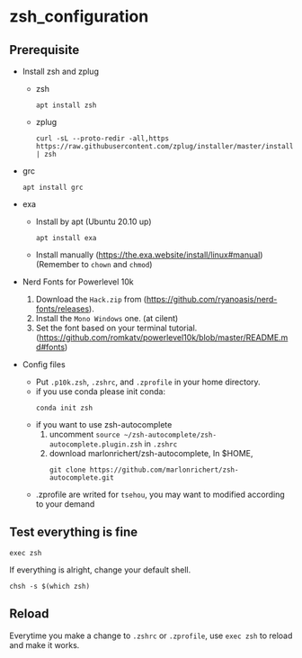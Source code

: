# zsh_configuration

## Prerequisite
- Install zsh and zplug
	- zsh
		```
		apt install zsh
		```
	- zplug 
		```
		curl -sL --proto-redir -all,https https://raw.githubusercontent.com/zplug/installer/master/installer.zsh | zsh
		```

- grc

	```
	apt install grc
	```

- exa
	- Install by apt (Ubuntu 20.10 up)

		```
		apt install exa
		```

	- Install manually (https://the.exa.website/install/linux#manual) (Remember to `chown` and `chmod`)

- Nerd Fonts for Powerlevel 10k
	1. Download the `Hack.zip` from (https://github.com/ryanoasis/nerd-fonts/releases).
	2. Install the `Mono Windows` one. (at cilent)
	3. Set the font based on your terminal tutorial. (https://github.com/romkatv/powerlevel10k/blob/master/README.md#fonts)

- Config files
	- Put `.p10k.zsh`, `.zshrc`, and `.zprofile` in your home directory.
	- if you use conda please init conda:
		```
		conda init zsh
		```
	- if you want to use zsh-autocomplete
	 	1. uncomment `source ~/zsh-autocomplete/zsh-autocomplete.plugin.zsh` in `.zshrc`
	 	2. download marlonrichert/zsh-autocomplete, In $HOME,
			```
			git clone https://github.com/marlonrichert/zsh-autocomplete.git
			```
	- .zprofile are writed for `tsehou`, you may want to modified according to your demand

## Test everything is fine

```
exec zsh
```

If everything is alright, change your default shell.

```
chsh -s $(which zsh)
```

## Reload
Everytime you make a change to `.zshrc` or `.zprofile`, use `exec zsh` to reload and make it works.
